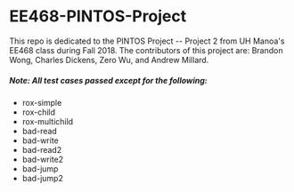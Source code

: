# EE468-PINTOS-Project
This repo is dedicated to the PINTOS Project -- Project 2 from UH Manoa's EE468 class during Fall 2018. The contributors of this project are: Brandon Wong, Charles Dickens, Zero Wu, and Andrew Millard.

##### Note: All test cases passed except for the following:
* rox-simple
* rox-child
* rox-multichild
* bad-read
* bad-write
* bad-read2
* bad-write2
* bad-jump
* bad-jump2
